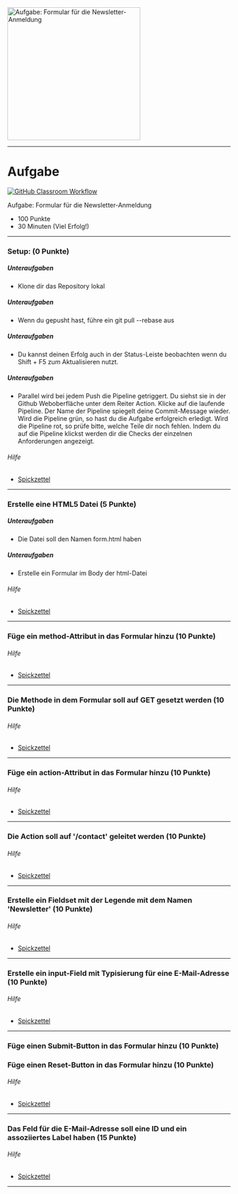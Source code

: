 <img src="https://studentenwerk-frankfurt.net/wp-content/uploads/2021/10/newsletter3.jpg" alt="Aufgabe: Formular für die Newsletter-Anmeldung" width="300"/>

---
# Aufgabe
[![GitHub Classroom Workflow](https://github.com/helsoc7/newsletter-html/actions/workflows/classroom.yml/badge.svg)](https://github.com/helsoc7/newsletter-html/actions/workflows/classroom.yml) 

Aufgabe: Formular für die Newsletter-Anmeldung
* 100 Punkte
* 30 Minuten (Viel Erfolg!)

---
### Setup: (0 Punkte)
##### Unteraufgaben
* Klone dir das Repository lokal
##### Unteraufgaben
* Wenn du gepusht hast, führe ein git pull --rebase aus
##### Unteraufgaben
* Du kannst deinen Erfolg auch in der Status-Leiste beobachten wenn du Shift + F5 zum Aktualisieren nutzt.
##### Unteraufgaben
* Parallel wird bei jedem Push die Pipeline getriggert. Du siehst sie in der Github Weboberfläche unter dem Reiter Action. Klicke auf die laufende Pipeline. Der Name der Pipeline spiegelt deine Commit-Message wieder. Wird die Pipeline grün, so hast du die Aufgabe erfolgreich erledigt. Wird die Pipeline rot, so prüfe bitte, welche Teile dir noch fehlen. Indem du auf die Pipeline klickst werden dir die Checks der einzelnen Anforderungen angezeigt.
###### Hilfe
* [Spickzettel](https://git-scm.com/docs/git-pull) 


---
### Erstelle eine HTML5 Datei  (5 Punkte)
##### Unteraufgaben
* Die Datei soll den Namen form.html haben
##### Unteraufgaben
* Erstelle ein Formular im Body der html-Datei
###### Hilfe
* [Spickzettel](https://www.w3schools.com/html/html_forms.asp) 


---
### Füge ein method-Attribut in das Formular hinzu  (10 Punkte)
###### Hilfe
* [Spickzettel](https://www.w3schools.com/tags/att_form_method.asp) 


---
### Die Methode in dem Formular soll auf GET gesetzt werden (10 Punkte)
###### Hilfe
* [Spickzettel](https://www.w3schools.com/tags/att_form_method.asp) 


---
### Füge ein action-Attribut in das Formular hinzu (10 Punkte)
###### Hilfe
* [Spickzettel](https://www.w3schools.com/tags/att_form_action.asp) 


---
### Die Action soll auf '/contact' geleitet werden (10 Punkte)
###### Hilfe
* [Spickzettel](https://www.w3schools.com/tags/att_form_action.asp) 


---
### Erstelle ein Fieldset mit der Legende mit dem Namen 'Newsletter' (10 Punkte)
###### Hilfe
* [Spickzettel](https://www.w3schools.com/tags/tag_fieldset.asp) 


---
### Erstelle ein input-Field mit Typisierung für eine E-Mail-Adresse (10 Punkte)
###### Hilfe
* [Spickzettel](https://www.w3schools.com/html/html_form_input_types.asp) 


---
### Füge einen Submit-Button in das Formular hinzu (10 Punkte)
### Füge einen Reset-Button in das Formular hinzu (10 Punkte)
###### Hilfe
* [Spickzettel](https://www.w3schools.com/tags/att_button_form.asp) 


---
### Das Feld für die E-Mail-Adresse soll eine ID und ein assoziiertes Label haben (15 Punkte)
###### Hilfe
* [Spickzettel](https://www.w3schools.com/tags/tag_label.asp) 


---
